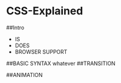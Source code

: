 # CSS-Explained
##Intro
- IS
- DOES
- BROWSER SUPPORT

##BASIC SYNTAX
whatever
##TRANSITION

##ANIMATION

